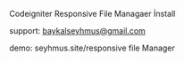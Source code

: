 Codeigniter Responsive File Managaer İnstall

support: baykalseyhmus@gmail.com

demo: seyhmus.site/responsive file Manager
